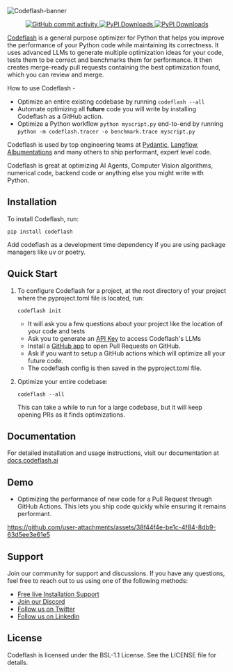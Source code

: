 ![Codeflash-banner](https://i.postimg.cc/GmPRC52t/Codeflash-banner.png)
<p align="center">
   <a href="https://github.com/codeflash-ai/codeflash">
    <img src="https://img.shields.io/github/commit-activity/m/codeflash-ai/codeflash" alt="GitHub commit activity">
  </a>
  <a href="https://pypi.org/project/codeflash/">
    <img src="https://img.shields.io/pypi/dm/codeflash" alt="PyPI Downloads">
  </a>
  <a href="https://pypi.org/project/codeflash/">
    <img src="https://img.shields.io/pypi/v/codeflash?label=PyPI%20version" alt="PyPI Downloads">
  </a>
</p>

[Codeflash](https://www.codeflash.ai) is a general purpose optimizer for Python that helps you improve the performance of your Python code while maintaining its correctness.
It uses advanced LLMs to generate multiple optimization ideas for your code, tests them to be correct and benchmarks them for performance. It then creates merge-ready pull requests containing the best optimization found, which you can review and merge.

How to use Codeflash -
- Optimize an entire existing codebase by running `codeflash --all`
- Automate optimizing all __future__ code you will write by installing Codeflash as a GitHub action.
- Optimize a Python workflow `python myscript.py` end-to-end by running `python -m codeflash.tracer -o benchmark.trace myscript.py`

Codeflash is used by top engineering teams at [Pydantic](https://github.com/pydantic/pydantic/pulls?q=is%3Apr+author%3Amisrasaurabh1+is%3Amerged), [Langflow](https://github.com/langflow-ai/langflow/issues?q=state%3Aclosed%20is%3Apr%20author%3Amisrasaurabh1), [Albumentations](https://github.com/albumentations-team/albumentations/issues?q=state%3Amerged%20is%3Apr%20author%3Akrrt7%20OR%20state%3Amerged%20is%3Apr%20author%3Aaseembits93%20) and many others to ship performant, expert level code.

Codeflash is great at optimizing AI Agents, Computer Vision algorithms, numerical code, backend code or anything else you might write with Python.


## Installation

To install Codeflash, run:

```
pip install codeflash
```
Add codeflash as a development time dependency if you are using package managers like uv or poetry.
## Quick Start


1. To configure Codeflash for a project, at the root directory of your project where the pyproject.toml file is located, run:
   ```
   codeflash init
   ```
   - It will ask you a few questions about your project like the location of your code and tests
   - Ask you to generate an [API Key](https://app.codeflash.ai/app/apikeys) to access Codeflash's LLMs
   - Install a [GitHub app](https://github.com/apps/codeflash-ai/installations/select_target) to open Pull Requests on GitHub.
   - Ask if you want to setup a GitHub actions which will optimize all your future code.
   - The codeflash config is then saved in the pyproject.toml file.
   
2. Optimize your entire codebase:
   ```
   codeflash --all
   ```
   This can take a while to run for a large codebase, but it will keep opening PRs as it finds optimizations.

## Documentation
For detailed installation and usage instructions, visit our documentation at [docs.codeflash.ai](https://docs.codeflash.ai)

## Demo


- Optimizing the performance of new code for a Pull Request through GitHub Actions. This lets you ship code quickly while ensuring it remains performant.

https://github.com/user-attachments/assets/38f44f4e-be1c-4f84-8db9-63d5ee3e61e5

## Support

Join our community for support and discussions. If you have any questions, feel free to reach out to us using one of the following methods:

- [Free live Installation Support](https://calendly.com/codeflash-saurabh/codeflash-setup)
- [Join our Discord](https://www.codeflash.ai/discord)
- [Follow us on Twitter](https://x.com/codeflashAI)
- [Follow us on Linkedin](https://www.linkedin.com/in/saurabh-misra/)

## License

Codeflash is licensed under the BSL-1.1 License. See the LICENSE file for details.
